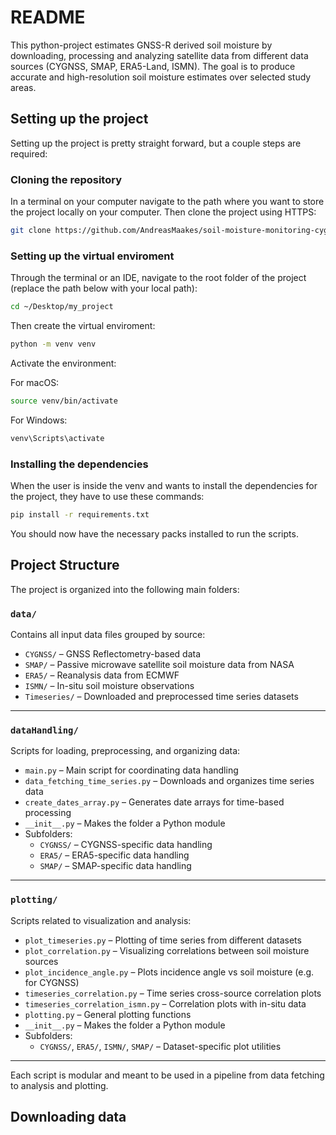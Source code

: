 # README

This python-project estimates GNSS-R derived soil moisture by downloading, processing and analyzing satellite data from different data sources (CYGNSS, SMAP, ERA5-Land, ISMN). The goal is to produce accurate and high-resolution soil moisture estimates over selected study areas.


## Setting up the project

Setting up the project is pretty straight forward, but a couple steps are required:

### Cloning the repository

In a terminal on your computer navigate to the path where you want to store the project locally on your computer. Then clone the project using HTTPS:

```bash
git clone https://github.com/AndreasMaakes/soil-moisture-monitoring-cygnss-era5-smap.git
```

### Setting up the virtual enviroment

Through the terminal or an IDE, navigate to the root folder of the project (replace the path below with your local path):

```bash
cd ~/Desktop/my_project
```

Then create the virtual enviroment:

```bash
python -m venv venv
```

Activate the environment:

For macOS:

```bash
source venv/bin/activate
```

For Windows:

```bash
venv\Scripts\activate
```

### Installing the dependencies

When the user is inside the venv and wants to install the dependencies for the project, they have to use these commands:

```bash
pip install -r requirements.txt
```

You should now have the necessary packs installed to run the scripts.


## Project Structure

The project is organized into the following main folders:

### `data/`
Contains all input data files grouped by source:

- `CYGNSS/` – GNSS Reflectometry-based data  
- `SMAP/` – Passive microwave satellite soil moisture data from NASA  
- `ERA5/` – Reanalysis data from ECMWF  
- `ISMN/` – In-situ soil moisture observations  
- `Timeseries/` – Downloaded and preprocessed time series datasets  

---

### `dataHandling/`
Scripts for loading, preprocessing, and organizing data:

- `main.py` – Main script for coordinating data handling  
- `data_fetching_time_series.py` – Downloads and organizes time series data  
- `create_dates_array.py` – Generates date arrays for time-based processing  
- `__init__.py` – Makes the folder a Python module  
- Subfolders:
  - `CYGNSS/` – CYGNSS-specific data handling  
  - `ERA5/` – ERA5-specific data handling  
  - `SMAP/` – SMAP-specific data handling  

---

### `plotting/`
Scripts related to visualization and analysis:

- `plot_timeseries.py` – Plotting of time series from different datasets  
- `plot_correlation.py` – Visualizing correlations between soil moisture sources  
- `plot_incidence_angle.py` – Plots incidence angle vs soil moisture (e.g. for CYGNSS)  
- `timeseries_correlation.py` – Time series cross-source correlation plots  
- `timeseries_correlation_ismn.py` – Correlation plots with in-situ data  
- `plotting.py` – General plotting functions  
- `__init__.py` – Makes the folder a Python module  
- Subfolders:
  - `CYGNSS/`, `ERA5/`, `ISMN/`, `SMAP/` – Dataset-specific plot utilities  

---

Each script is modular and meant to be used in a pipeline from data fetching to analysis and plotting.

## Downloading data
